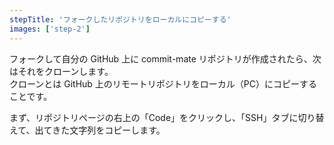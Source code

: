```yaml
---
stepTitle: 'フォークしたリポジトリをローカルにコピーする'
images: ['step-2']
---
```


フォークして自分の GitHub 上に commit-mate リポジトリが作成されたら、次はそれをクローンします。  
クローンとは GitHub 上のリモートリポジトリをローカル（PC）にコピーすることです。

まず、リポジトリページの右上の「Code」をクリックし、「SSH」タブに切り替えて、出てきた文字列をコピーします。  

